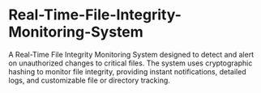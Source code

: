 # Real-Time-File-Integrity-Monitoring-System
A Real-Time File Integrity Monitoring System designed to detect and alert on unauthorized changes to critical files. The system uses cryptographic hashing to monitor file integrity, providing instant notifications, detailed logs, and customizable file or directory tracking.

